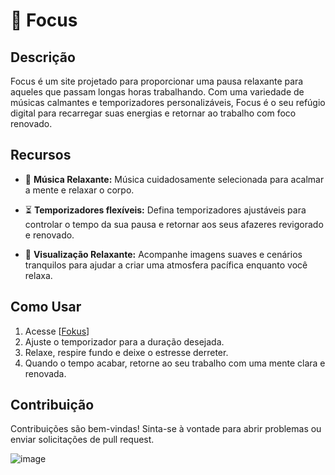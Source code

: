 # 🌿 Focus

## Descrição
Focus é um site projetado para proporcionar uma pausa relaxante para aqueles que passam longas horas trabalhando. Com uma variedade de músicas calmantes e temporizadores personalizáveis, Focus é o seu refúgio digital para recarregar suas energias e retornar ao trabalho com foco renovado.

## Recursos

- 🎵 **Música Relaxante:** Música cuidadosamente  selecionada para acalmar a mente e relaxar o corpo.
  
- ⏳ **Temporizadores flexíveis:** Defina temporizadores ajustáveis para controlar o tempo da sua pausa e retornar aos seus afazeres revigorado e renovado.

- 🌅 **Visualização Relaxante:** Acompanhe imagens suaves e cenários tranquilos para ajudar a criar uma atmosfera pacífica enquanto você relaxa.

## Como Usar

1. Acesse [[Fokus](https://fokus-timer.vercel.app)]
2. Ajuste o temporizador para a duração desejada.
3. Relaxe, respire fundo e deixe o estresse derreter.
4. Quando o tempo acabar, retorne ao seu trabalho com uma mente clara e renovada.

## Contribuição
Contribuições são bem-vindas! Sinta-se à vontade para abrir problemas ou enviar solicitações de pull request.

![image](https://github.com/kelvincostak/fokus-timer/assets/101075405/2e8d6874-abdd-4183-bd38-30ffe3abef8b)
